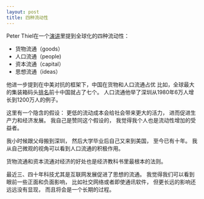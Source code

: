 ```yaml
---
layout: post
title: 四种流动性
---
```

Peter Thiel在一个<a href="https://www.youtube.com/watch?v=E-IaSS0bbGU">演讲</a>里提到全球化的四种流动性：
- 货物流通（goods）
- 人口流通（people)
- 资本流通（capital）
- 思想流通（ideas）

他进一步提到在中美对抗的框架下，中国在货物和人口流通占优
比如，全球最大的集装箱码头<a href="https://en.wikipedia.org/wiki/List_of_busiest_container_ports">排名</a>前十中国就占了七个。
人口流通他举了深圳从1980年6万人增长到1200万人的例子。

这里有一个隐含的假设：
更低的流动成本会给社会带来更大的活力，
进而促进生产力和经济发展。
我自己是赞同这个假设的，
我觉得我个人也是流动性增加的受益者。

我小时候跟父母搬到深圳，
然后大学毕业后自己又来到美国，
至今已有十年。
我从自己微观的视角可以看到人口流通的积极作用。

货物流通和资本流通对经济的好处也是经济教科书里最根本的法则。

最近三、四十年科技尤其是互联网发展促进了思想的流通。
我觉得我们可以看到眼前一些正面和负面影响，
比如社交网络或者即使通讯软件，
但更长远的影响还远远没有显现，
而且将会是一个长期的过程。
